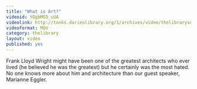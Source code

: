 ```yaml
---
title: "What is Art?"
videoid: YGgbMG5_uUA
videolink: http://tonks.darienlibrary.org/1/archives/video/thelibraryseries/s01e15-tl-marianne_eggler.mov
videoformat: MOV
category: thelibrary
layout: video
published: yes
---
```


Frank Lloyd Wright might have been one of the greatest architects who ever lived  (he believed he was the greatest) but he certainly was the most hated. No one knows more about him and architecture than our guest speaker, Marianne Eggler.